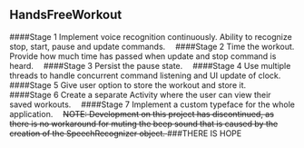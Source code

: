 HandsFreeWorkout
----------------
####Stage 1
Implement voice recognition continuously.  Ability to recognize stop, start, pause and update commands. <img src="http://www.wiredsystems.com/blog/wp-content/uploads/2012/05/checkmark.jpg" width = "10" height = "10"/>
####Stage 2
Time the workout.  Provide how much time has passed when update and stop command is heard. <img src="http://www.wiredsystems.com/blog/wp-content/uploads/2012/05/checkmark.jpg" width = "10" height = "10"/>
####Stage 3
Persist the pause state. <img src="http://www.wiredsystems.com/blog/wp-content/uploads/2012/05/checkmark.jpg" width = "10" height = "10"/>
####Stage 4
Use multiple threads to handle concurrent command listening and UI update of clock. <img src="http://www.clker.com/cliparts/7/d/b/0/11954453151817762013molumen_red_square_error_warning_icon.svg.med.png" width = "10" height = "10"/>
####Stage 5
Give user option to store the workout and store it. <img src="http://www.clker.com/cliparts/7/d/b/0/11954453151817762013molumen_red_square_error_warning_icon.svg.med.png" width = "10" height = "10"/>
####Stage 6
Create a separate Activity where the user can view their saved workouts. <img src="http://www.clker.com/cliparts/7/d/b/0/11954453151817762013molumen_red_square_error_warning_icon.svg.med.png" width = "10" height = "10"/>
####Stage 7
Implement a custom typeface for the whole application.  <img src="http://www.wiredsystems.com/blog/wp-content/uploads/2012/05/checkmark.jpg" width = "10" height = "10"/>
<del>NOTE:  Development on this project has discontinued, as there is no workaround for muting the beep sound that is caused by the creation of the SpeechRecognizer object. </del>
###THERE IS HOPE